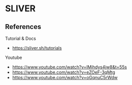 # SLIVER

## References

Tutorial & Docs
- https://sliver.sh/tutorials

Youtube
- https://www.youtube.com/watch?v=lMihdys4jw8&t=55s
- https://www.youtube.com/watch?v=eZOeF-3qMtg
- https://www.youtube.com/watch?v=oGqnuC5rWdw
